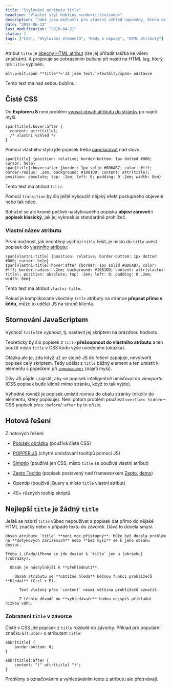 ```yaml
---
title: "Stylování atributu title"
headline: "Vlastní styl bubliny <code>title</code>"
description: "Jaké jsou možnosti pro vlastní vzhled nápovědy, která se objevuje při vyplnění atributu <code>title</code>."
date: "2013-06-12"
last_modification: "2016-04-21"
status: 1
tags: ["CSS", "Stylování elementů", "Rady a nápady", "HTML atributy"]
---
```


Atribut `title` je [obecný HTML atribut](/obecne-atributy) (lze jej přiřadit takřka ke všem značkám). A projevuje se zobrazením *bubliny* při najetí na HTML tag, který má `title` vyplněn.

```
&lt;p>&lt;span **title**='Já jsem text.'>Text&lt;/span> odstavce
```

  Tento text má nad sebou bublinu.

## Čisté CSS

Od **Exploreru 8** není problém [vypsat obsah atributu do stránky](/content-attr) po najetí myší.
```
span[title]:hover:after {
  content: attr(title); 
  /* vlastní vzhled */
}
```

Pomocí vlastního stylu jde popisek třeba [naposicovat](/position) nad slovo:

    span[title] {position: relative; border-bottom: 1px dotted #000; cursor: help}
    span[title]:hover:after {border: 1px solid #0D6AB7; color: #fff; border-radius: .2em; background: #1081DD; content: attr(title); position: absolute; top: -2em; left: 0; padding: 0 .2em; width: 8em}
  
  Tento text má atribut `title`.

Pomocí `transition` by šlo ještě vykouzlit nějaký efekt postupného objevení nebo tak něco.

Bohužel se ale kromě pečlivě nastylovaného popisku **objeví zároveň i popisek klasický**, jak jej vykresluje standardně prohlížeč.

### Vlastní název atributu

První možnost, jak nechtěný výchozí `title` řešit, je místo do `title` uvést popisek do [vlastního atributu](/vlastni-html-znacky):

    span[vlastni-title] {position: relative; border-bottom: 1px dotted #000; cursor: help}
    span[vlastni-title]:hover:after {border: 1px solid #0D6AB7; color: #fff; border-radius: .2em; background: #1081DD; content: attr(vlastni-title); position: absolute; top: -2em; left: 0; padding: 0 .2em; width: 8em}
    
  Tento text má atribut `vlastni-title`.

Pokud je komplikované všechny `title` atributy na stránce **přepsat přímo v kódu**, může to udělat JS na straně klienta.

## Stornování JavaScriptem

Výchozí `title` lze *vypnout*, tj. nastavit jej skriptem na prázdnou hodnotu.

Teoreticky by šlo popisek z `title` **přešoupnout do vlastního atributu** a ten použít místo `title` v CSS kódu výše uvedeném (ukázka).

Otázka ale je, zda když už se stejně JS do řešení zapojuje, nevytvořit popisek celý skriptem. Tedy udělat z `title` běžný element a ten umístit k elementu s popiskem při [`onmouseover`](/udalosti-mysi#onmouseover) (najetí myši).

Díky JS půjde i zajistit, aby se popisek inteligentně umisťoval do *viewportu* (CSS popisek bude klidně mimo stránku, když to tak vyjde).

Výhodné rovněž je popisek umístit rovnou do obalu stránky (nikoliv do elementu, který popisuje). Není potom problém používat `overflow: hidden` – CSS popisek přes `:before`/`:after` by to ořízlo.

## Hotová řešení

Z hotových řešení:

  - [Popisek obrázku](/tooltip) (používá čisté CSS)

  - [POPPER.JS](https://popper.js.org) (chytré umisťování tooltipů pomocí JS)

  - [Simptip](http://arashm.net/lab/simptip/) (používá jen CSS, místo `title` se používá vlastní atribut)

  - [Zepto Tooltip](https://github.com/ptech/zepto-tooltip) (popisek postavený nad frameworkem [Zepto](/framework-zepto), [demo](http://ptech.github.io/zepto-tooltip/))

  - Opentip (používá jQuery a místo `title` vlastní atribut)

  - 40+ různých tooltip skriptů

## Nejlepší `title` je žádný `title`

Ještě se nabízí `title` vůbec nepoužívat a popisek dát přímo do nějaké HTML značky nebo v případě textu do závorek. Dává to docela smysl.

    Obsah atributu `title` **není moc přístupný**. Může být docela problém na **dotykových zařízeních** nebo **bez myši** se k jeho obsahu dostat.

    Třeba i iPadu/iPhone se jde dostat k `title` jen u [obrázku](/obrazky).

      Obsah je náchylnější k **přehlédnutí**.

        Obsah atributu se **obtížně hledá** běžnou funkcí prohlížečů **Hledat** (Ctrl + F).

          Text vložený přes `content` neumí většina prohlížečů označit.

          Z těchto důvodů mu **vyhledávače** budou nejspíš přikládat nízkou váhu.

### Zobrazení `title` v závorce

Čistě v CSS jde popisek z `title` *rozbalit* do závorky. Příklad pro populární značku `&lt;abbr>` s atributem `title`:

```
abbr[title] {
    border-bottom: 0;
}

abbr[title]:after {
    content: "(" attr(title) ")";
}
```

Problémy s označováním a vyhledáváním textu z atributu ale přetrvávají.